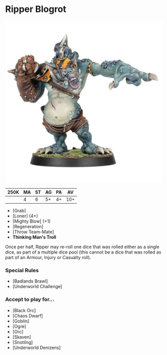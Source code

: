 # Ripper Blogrot

![](../media/starplayers/RipperBolgrot1.jpg)

| 250K  | MA | ST | AG | PA | AV |
| --- | --- | --- | --- | --- | --- |
| | 4 | 6 | 5+ | 4+ | 10+ |

* [Grab]
* [Loner] (4+)
* [Mighty Blow] (+1)
* [Regeneration]
* [Throw Team-Mate]
* **Thinking Man's Troll**

Once per half, Ripper may re-roll one dice that was rolled either as a single dice, as part of a multiple dice pool (this cannot be a dice that was rolled as part of an Armour, Injury or Casualty roll).

### Special Rules
* [Badlands Brawl]
* [Underworld Challenge]

### Accept to play for...
* [Black Orc]
* [Chaos Dwarf]
* [Goblin]
* [Ogre]
* [Orc]
* [Skaven]
* [Snotling]
* [Underworld Denizens]
